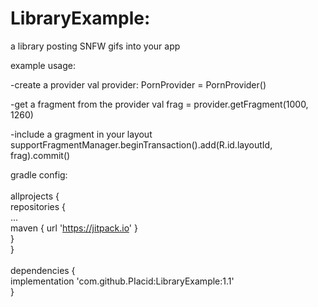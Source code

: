 # LibraryExample: 
a library posting SNFW gifs into your app

example usage:

-create a provider
val provider: PornProvider = PornProvider()

-get a fragment from the provider
val frag = provider.getFragment(1000, 1260)

-include a gragment in your layout
supportFragmentManager.beginTransaction().add(R.id.layoutId, frag).commit()

gradle config: 
<br />
<br />
allprojects { <br />
repositories { <br />
... <br />
maven { url 'https://jitpack.io' } <br />
} <br />
} <br /><br />
dependencies { <br />
	implementation 'com.github.PIacid:LibraryExample:1.1' <br />
} 
